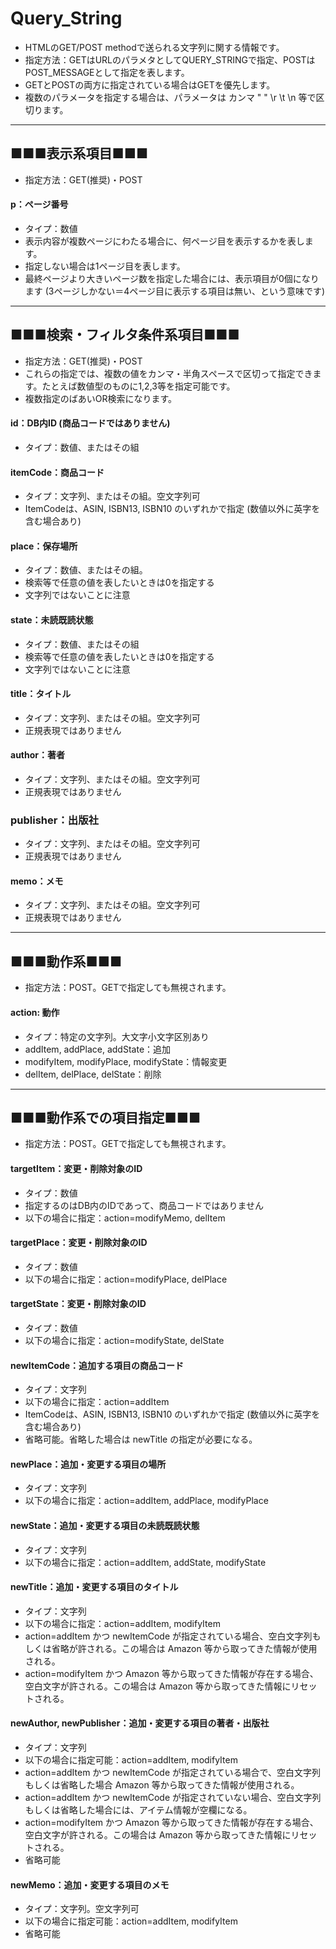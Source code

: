 # Query_String
* HTMLのGET/POST methodで送られる文字列に関する情報です。
* 指定方法：GETはURLのパラメタとしてQUERY_STRINGで指定、POSTはPOST_MESSAGEとして指定を表します。
* GETとPOSTの両方に指定されている場合はGETを優先します。
* 複数のパラメータを指定する場合は、パラメータは カンマ " " \r \t \n 等で区切ります。


***

## ■■■表示系項目■■■
* 指定方法：GET(推奨)・POST


#### p：ページ番号
* タイプ：数値
* 表示内容が複数ページにわたる場合に、何ページ目を表示するかを表します。
* 指定しない場合は1ページ目を表します。
* 最終ページより大きいページ数を指定した場合には、表示項目が0個になります (3ページしかない＝4ページ目に表示する項目は無い、という意味です)


***

## ■■■検索・フィルタ条件系項目■■■
* 指定方法：GET(推奨)・POST
* これらの指定では、複数の値をカンマ・半角スペースで区切って指定できます。たとえば数値型のものに1,2,3等を指定可能です。
* 複数指定のばあいOR検索になります。


#### id：DB内ID (商品コードではありません)
* タイプ：数値、またはその組

#### itemCode：商品コード
* タイプ：文字列、またはその組。空文字列可
* ItemCodeは、ASIN, ISBN13, ISBN10 のいずれかで指定 (数値以外に英字を含む場合あり)

#### place：保存場所
* タイプ：数値、またはその組。
* 検索等で任意の値を表したいときは0を指定する
* 文字列ではないことに注意

#### state：未読既読状態
* タイプ：数値、またはその組
* 検索等で任意の値を表したいときは0を指定する
* 文字列ではないことに注意

#### title：タイトル
* タイプ：文字列、またはその組。空文字列可
* 正規表現ではありません

#### author：著者
* タイプ：文字列、またはその組。空文字列可
* 正規表現ではありません

### publisher：出版社
* タイプ：文字列、またはその組。空文字列可
* 正規表現ではありません

#### memo：メモ
* タイプ：文字列、またはその組。空文字列可
* 正規表現ではありません


***

## ■■■動作系■■■
* 指定方法：POST。GETで指定しても無視されます。


#### action: 動作
* タイプ：特定の文字列。大文字小文字区別あり
* addItem, addPlace, addState：追加
* modifyItem, modifyPlace, modifyState：情報変更
* delItem, delPlace, delState：削除


***

## ■■■動作系での項目指定■■■
* 指定方法：POST。GETで指定しても無視されます。


#### targetItem：変更・削除対象のID
* タイプ：数値
* 指定するのはDB内のIDであって、商品コードではありません
* 以下の場合に指定：action=modifyMemo, delItem

#### targetPlace：変更・削除対象のID
* タイプ：数値
* 以下の場合に指定：action=modifyPlace, delPlace

#### targetState：変更・削除対象のID
* タイプ：数値
* 以下の場合に指定：action=modifyState, delState



#### newItemCode：追加する項目の商品コード
* タイプ：文字列
* 以下の場合に指定：action=addItem
* ItemCodeは、ASIN, ISBN13, ISBN10 のいずれかで指定 (数値以外に英字を含む場合あり)
* 省略可能。省略した場合は newTitle の指定が必要になる。


#### newPlace：追加・変更する項目の場所
* タイプ：文字列
* 以下の場合に指定：action=addItem, addPlace, modifyPlace


#### newState：追加・変更する項目の未読既読状態
* タイプ：文字列
* 以下の場合に指定：action=addItem, addState, modifyState



#### newTitle：追加・変更する項目のタイトル
* タイプ：文字列
* 以下の場合に指定：action=addItem, modifyItem
* action=addItem かつ newItemCode が指定されている場合、空白文字列もしくは省略が許される。この場合は Amazon 等から取ってきた情報が使用される。
* action=modifyItem かつ Amazon 等から取ってきた情報が存在する場合、空白文字が許される。この場合は Amazon 等から取ってきた情報にリセットされる。


#### newAuthor, newPublisher：追加・変更する項目の著者・出版社
* タイプ：文字列
* 以下の場合に指定可能：action=addItem, modifyItem
* action=addItem かつ newItemCode が指定されている場合で、空白文字列もしくは省略した場合 Amazon 等から取ってきた情報が使用される。
* action=addItem かつ newItemCode が指定されていない場合、空白文字列もしくは省略した場合には、アイテム情報が空欄になる。
* action=modifyItem かつ Amazon 等から取ってきた情報が存在する場合、空白文字が許される。この場合は Amazon 等から取ってきた情報にリセットされる。
* 省略可能


#### newMemo：追加・変更する項目のメモ
* タイプ：文字列。空文字列可
* 以下の場合に指定可能：action=addItem, modifyItem
* 省略可能

